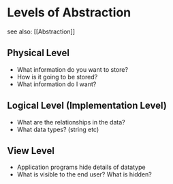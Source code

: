 # Levels of Abstraction
see also: [[Abstraction]]

## Physical Level
* What information do you want to store?
* How is it going to be stored?
* What information do I want?
## Logical Level (Implementation Level)
* What are the relationships in the data?
* What data types? (string etc)
## View Level
* Application programs hide details of datatype
* What is visible to the end user? What is hidden?
